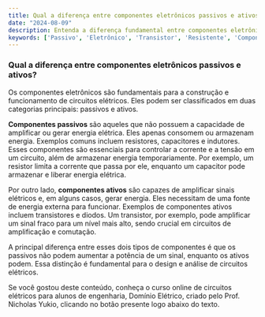 ```yaml
---
title: Qual a diferença entre componentes eletrônicos passivos e ativos?
date: "2024-08-09"
description: Entenda a diferença fundamental entre componentes eletrônicos passivos e ativos no contexto de circuitos elétricos.
keywords: ['Passivo', 'Eletrônico', 'Transistor', 'Resistente', 'Componente', 'Diodo', 'linear']
---
```


### Qual a diferença entre componentes eletrônicos passivos e ativos?

Os componentes eletrônicos são fundamentais para a construção e funcionamento de circuitos elétricos. Eles podem ser classificados em duas categorias principais: passivos e ativos. 

**Componentes passivos** são aqueles que não possuem a capacidade de amplificar ou gerar energia elétrica. Eles apenas consomem ou armazenam energia. Exemplos comuns incluem resistores, capacitores e indutores. Esses componentes são essenciais para controlar a corrente e a tensão em um circuito, além de armazenar energia temporariamente. Por exemplo, um resistor limita a corrente que passa por ele, enquanto um capacitor pode armazenar e liberar energia elétrica.

Por outro lado, **componentes ativos** são capazes de amplificar sinais elétricos e, em alguns casos, gerar energia. Eles necessitam de uma fonte de energia externa para funcionar. Exemplos de componentes ativos incluem transistores e diodos. Um transistor, por exemplo, pode amplificar um sinal fraco para um nível mais alto, sendo crucial em circuitos de amplificação e comutação.

A principal diferença entre esses dois tipos de componentes é que os passivos não podem aumentar a potência de um sinal, enquanto os ativos podem. Essa distinção é fundamental para o design e análise de circuitos elétricos.

Se você gostou deste conteúdo, conheça o curso online de circuitos elétricos para alunos de engenharia, Domínio Elétrico, criado pelo Prof. Nicholas Yukio, clicando no botão presente logo abaixo do texto.